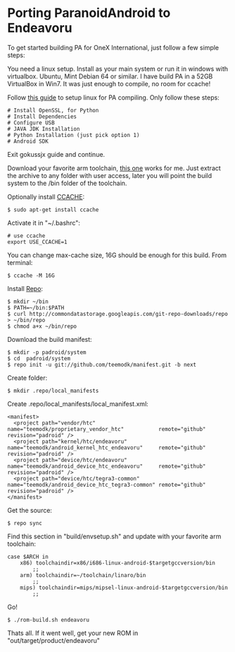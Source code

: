Porting ParanoidAndroid to Endeavoru
====================================

To get started building PA for OneX International, just follow a few simple steps:

You need a linux setup.
Install as your main system or run it in windows with virtualbox. Ubuntu, Mint Debian 64 or similar.
I have build PA in a 52GB VirtualBox in Win7. It was just enough to compile, no room for ccache!

Follow [this guide](http://forum.xda-developers.com/showpost.php?p=30958867&postcount=1) to setup linux for PA compiling.
Only follow these steps:

    # Install OpenSSL, for Python
    # Install Dependencies
    # Configure USB
    # JAVA JDK Installation
    # Python Installation (just pick option 1)
    # Android SDK
Exit gokussjx guide and continue.

Download your favorite arm toolchain, [this one](http://releases.linaro.org/13.05/components/android/toolchain/4.8) works for me.
Just extract the archive to any folder with user access, later you will point the build system to the /bin folder of the toolchain.

Optionally install [CCACHE](http://en.wikipedia.org/wiki/Ccache):

    $ sudo apt-get install ccache
Activate it in "~/.bashrc":

    # use ccache
    export USE_CCACHE=1
You can change max-cache size, 16G should be enough for this build.
From terminal:

    $ ccache -M 16G

Install [Repo](http://source.android.com/source/using-repo.html):

    $ mkdir ~/bin
    $ PATH=~/bin:$PATH
    $ curl http://commondatastorage.googleapis.com/git-repo-downloads/repo > ~/bin/repo
    $ chmod a+x ~/bin/repo

Download the build manifest:

    $ mkdir -p padroid/system
    $ cd  padroid/system
    $ repo init -u git://github.com/teemodk/manifest.git -b next

Create folder:

    $ mkdir .repo/local_manifests
    
Create .repo/local_manifests/local_manifest.xml:

    <manifest>
      <project path="vendor/htc"               name="teemodk/proprietary_vendor_htc"           remote="github" revision="padroid" />
      <project path="kernel/htc/endeavoru"     name="teemodk/android_kernel_htc_endeavoru"     remote="github" revision="padroid" />
      <project path="device/htc/endeavoru"     name="teemodk/android_device_htc_endeavoru"     remote="github" revision="padroid" />
      <project path="device/htc/tegra3-common" name="teemodk/android_device_htc_tegra3-common" remote="github" revision="padroid" />
    </manifest>

Get the source:

    $ repo sync

Find this section in "build/envsetup.sh" and update with your favorite arm toolchain:

    case $ARCH in
        x86) toolchaindir=x86/i686-linux-android-$targetgccversion/bin
            ;;
        arm) toolchaindir=~/toolchain/linaro/bin
            ;;
        mips) toolchaindir=mips/mipsel-linux-android-$targetgccversion/bin
            ;;

Go!

    $ ./rom-build.sh endeavoru

Thats all. If it went well, get your new ROM in "out/target/product/endeavoru"
